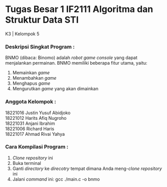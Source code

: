 # Tugas Besar 1 IF2111 Algoritma dan Struktur Data STI
K3 | Kelompok 5

### Deskripsi Singkat Program :
BNMO (dibaca: Binomo) adalah _robot game console_ yang dapat menjalankan permainan. BNMO memiliki beberapa fitur utama, yaitu:  
  1. Memainkan _game_  
  2. Menambahkan _game_  
  3. Menghapus _game_  
  4. Mengurutkan _game_ yang akan dimainkan  

### Anggota Kelompok :
18221016	Justin Yusuf Abidjoko  
18221012	Harits Afiq Nugroho  
18221031	Anjani Ibrahim  
18221006	Richard Haris  
18221017	Ahmad Rivai Yahya  

### Cara Kompilasi Program :
  1. _Clone repository_ ini
  2. Buka terminal
  3. Ganti _directory_ ke _direcotry_ tempat dimana Anda meng-_clone repository_ ini 
  4. Jalani _command_ ini: gcc ./main.c -o bnmo
